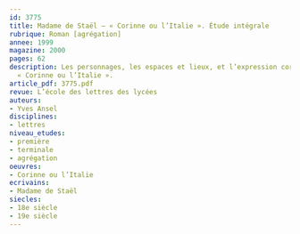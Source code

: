 ```yaml
---
id: 3775
title: Madame de Staël – « Corinne ou l’Italie ». Étude intégrale
rubrique: Roman [agrégation]
annee: 1999
magazine: 2000
pages: 62
description: Les personnages, les espaces et lieux, et l’expression corporelle dans
  « Corinne ou l’Italie ».
article_pdf: 3775.pdf
revue: L’école des lettres des lycées
auteurs:
- Yves Ansel
disciplines:
- lettres
niveau_etudes:
- première
- terminale
- agrégation
oeuvres:
- Corinne ou l’Italie
ecrivains:
- Madame de Staël
siecles:
- 18e siècle
- 19e siècle
---
```

